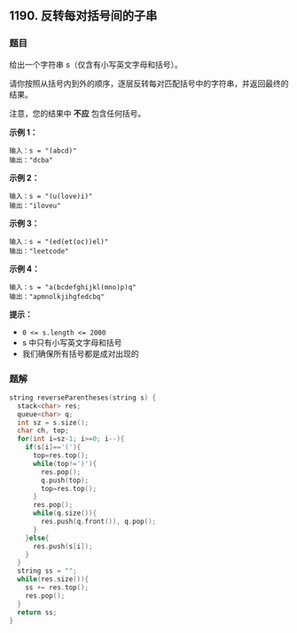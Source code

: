 ## 1190. 反转每对括号间的子串

### 题目

给出一个字符串 s（仅含有小写英文字母和括号）。

请你按照从括号内到外的顺序，逐层反转每对匹配括号中的字符串，并返回最终的结果。

注意，您的结果中 **不应** 包含任何括号。

**示例 1：**

```
输入：s = "(abcd)"
输出："dcba"
```

**示例 2：**

```
输入：s = "(u(love)i)"
输出："iloveu"
```

**示例 3：**

```
输入：s = "(ed(et(oc))el)"
输出："leetcode"
```

**示例 4：**

```
输入：s = "a(bcdefghijkl(mno)p)q"
输出："apmnolkjihgfedcbq"
```

**提示：**

- `0 <= s.length <= 2000`
- s 中只有小写英文字母和括号
- 我们确保所有括号都是成对出现的

### 题解

```cpp
string reverseParentheses(string s) {
  stack<char> res;
  queue<char> q;
  int sz = s.size();
  char ch, top;
  for(int i=sz-1; i>=0; i--){
    if(s[i]=='('){
      top=res.top();
      while(top!=')'){
        res.pop();
        q.push(top);
        top=res.top();
      }
      res.pop();
      while(q.size()){
        res.push(q.front()), q.pop();
      }
    }else{
      res.push(s[i]);
    }
  }
  string ss = "";
  while(res.size()){
    ss += res.top();
    res.pop();
  }
  return ss;
}
```